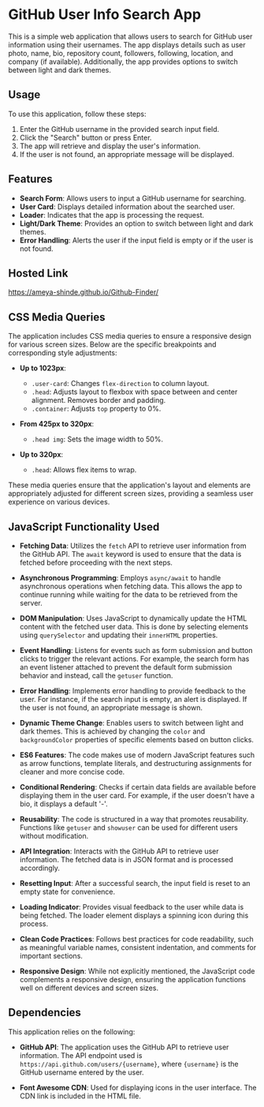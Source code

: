# GitHub User Info Search App

This is a simple web application that allows users to search for GitHub user information using their usernames. The app displays details such as user photo, name, bio, repository count, followers, following, location, and company (if available). Additionally, the app provides options to switch between light and dark themes.

## Usage

To use this application, follow these steps:

1. Enter the GitHub username in the provided search input field.
2. Click the "Search" button or press Enter.
3. The app will retrieve and display the user's information.
4. If the user is not found, an appropriate message will be displayed.

## Features

- **Search Form**: Allows users to input a GitHub username for searching.
- **User Card**: Displays detailed information about the searched user.
- **Loader**: Indicates that the app is processing the request.
- **Light/Dark Theme**: Provides an option to switch between light and dark themes.
- **Error Handling**: Alerts the user if the input field is empty or if the user is not found.

## Hosted Link
https://ameya-shinde.github.io/Github-Finder/

## CSS Media Queries

The application includes CSS media queries to ensure a responsive design for various screen sizes. Below are the specific breakpoints and corresponding style adjustments:

- **Up to 1023px**:
    - `.user-card`: Changes `flex-direction` to column layout.
    - `.head`: Adjusts layout to flexbox with space between and center alignment. Removes border and padding.
    - `.container`: Adjusts `top` property to 0%.

- **From 425px to 320px**:
    - `.head img`: Sets the image width to 50%.

- **Up to 320px**:
    - `.head`: Allows flex items to wrap.

These media queries ensure that the application's layout and elements are appropriately adjusted for different screen sizes, providing a seamless user experience on various devices.

## JavaScript Functionality Used

- **Fetching Data**: Utilizes the `fetch` API to retrieve user information from the GitHub API. The `await` keyword is used to ensure that the data is fetched before proceeding with the next steps.

- **Asynchronous Programming**: Employs `async/await` to handle asynchronous operations when fetching data. This allows the app to continue running while waiting for the data to be retrieved from the server.

- **DOM Manipulation**: Uses JavaScript to dynamically update the HTML content with the fetched user data. This is done by selecting elements using `querySelector` and updating their `innerHTML` properties.

- **Event Handling**: Listens for events such as form submission and button clicks to trigger the relevant actions. For example, the search form has an event listener attached to prevent the default form submission behavior and instead, call the `getuser` function.

- **Error Handling**: Implements error handling to provide feedback to the user. For instance, if the search input is empty, an alert is displayed. If the user is not found, an appropriate message is shown.

- **Dynamic Theme Change**: Enables users to switch between light and dark themes. This is achieved by changing the `color` and `backgroundColor` properties of specific elements based on button clicks.

- **ES6 Features**: The code makes use of modern JavaScript features such as arrow functions, template literals, and destructuring assignments for cleaner and more concise code.

- **Conditional Rendering**: Checks if certain data fields are available before displaying them in the user card. For example, if the user doesn't have a bio, it displays a default '-'.

- **Reusability**: The code is structured in a way that promotes reusability. Functions like `getuser` and `showuser` can be used for different users without modification.

- **API Integration**: Interacts with the GitHub API to retrieve user information. The fetched data is in JSON format and is processed accordingly.

- **Resetting Input**: After a successful search, the input field is reset to an empty state for convenience.

- **Loading Indicator**: Provides visual feedback to the user while data is being fetched. The loader element displays a spinning icon during this process.

- **Clean Code Practices**: Follows best practices for code readability, such as meaningful variable names, consistent indentation, and comments for important sections.

- **Responsive Design**: While not explicitly mentioned, the JavaScript code complements a responsive design, ensuring the application functions well on different devices and screen sizes.

## Dependencies

This application relies on the following:

- **GitHub API**: The application uses the GitHub API to retrieve user information. The API endpoint used is `https://api.github.com/users/{username}`, where `{username}` is the GitHub username entered by the user.

- **Font Awesome CDN**: Used for displaying icons in the user interface. The CDN link is included in the HTML file.

